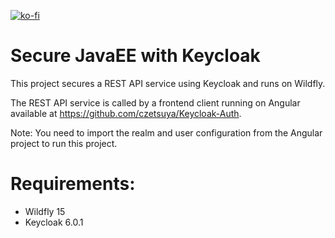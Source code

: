 [![ko-fi](https://www.ko-fi.com/img/githubbutton_sm.svg)](https://ko-fi.com/S6S0YXPX)

# Secure JavaEE with Keycloak

This project secures a REST API service using Keycloak and runs on Wildfly.

The REST API service is called by a frontend client running on Angular available at https://github.com/czetsuya/Keycloak-Auth.

Note: You need to import the realm and user configuration from the Angular project to run this project.

# Requirements:

 * Wildfly 15
 * Keycloak 6.0.1